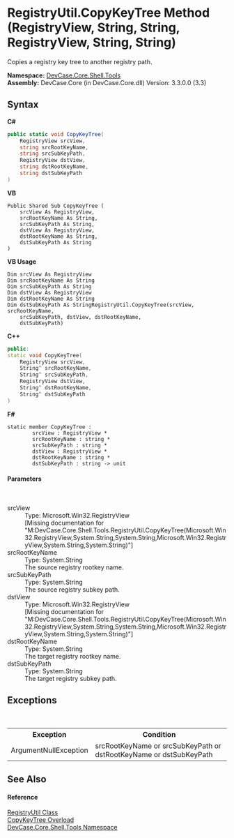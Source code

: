 # RegistryUtil.CopyKeyTree Method (RegistryView, String, String, RegistryView, String, String)
 

Copies a registry key tree to another registry path.

**Namespace:**&nbsp;<a href="N_DevCase_Core_Shell_Tools">DevCase.Core.Shell.Tools</a><br />**Assembly:**&nbsp;DevCase.Core (in DevCase.Core.dll) Version: 3.3.0.0 (3.3)

## Syntax

**C#**<br />
``` C#
public static void CopyKeyTree(
	RegistryView srcView,
	string srcRootKeyName,
	string srcSubKeyPath,
	RegistryView dstView,
	string dstRootKeyName,
	string dstSubKeyPath
)
```

**VB**<br />
``` VB
Public Shared Sub CopyKeyTree ( 
	srcView As RegistryView,
	srcRootKeyName As String,
	srcSubKeyPath As String,
	dstView As RegistryView,
	dstRootKeyName As String,
	dstSubKeyPath As String
)
```

**VB Usage**<br />
``` VB Usage
Dim srcView As RegistryView
Dim srcRootKeyName As String
Dim srcSubKeyPath As String
Dim dstView As RegistryView
Dim dstRootKeyName As String
Dim dstSubKeyPath As StringRegistryUtil.CopyKeyTree(srcView, srcRootKeyName, 
	srcSubKeyPath, dstView, dstRootKeyName, 
	dstSubKeyPath)
```

**C++**<br />
``` C++
public:
static void CopyKeyTree(
	RegistryView srcView, 
	String^ srcRootKeyName, 
	String^ srcSubKeyPath, 
	RegistryView dstView, 
	String^ dstRootKeyName, 
	String^ dstSubKeyPath
)
```

**F#**<br />
``` F#
static member CopyKeyTree : 
        srcView : RegistryView * 
        srcRootKeyName : string * 
        srcSubKeyPath : string * 
        dstView : RegistryView * 
        dstRootKeyName : string * 
        dstSubKeyPath : string -> unit 

```


#### Parameters
&nbsp;<dl><dt>srcView</dt><dd>Type: Microsoft.Win32.RegistryView<br />\[Missing <param name="srcView"/> documentation for "M:DevCase.Core.Shell.Tools.RegistryUtil.CopyKeyTree(Microsoft.Win32.RegistryView,System.String,System.String,Microsoft.Win32.RegistryView,System.String,System.String)"\]</dd><dt>srcRootKeyName</dt><dd>Type: System.String<br />The source registry rootkey name.</dd><dt>srcSubKeyPath</dt><dd>Type: System.String<br />The source registry subkey path.</dd><dt>dstView</dt><dd>Type: Microsoft.Win32.RegistryView<br />\[Missing <param name="dstView"/> documentation for "M:DevCase.Core.Shell.Tools.RegistryUtil.CopyKeyTree(Microsoft.Win32.RegistryView,System.String,System.String,Microsoft.Win32.RegistryView,System.String,System.String)"\]</dd><dt>dstRootKeyName</dt><dd>Type: System.String<br />The target registry rootkey name.</dd><dt>dstSubKeyPath</dt><dd>Type: System.String<br />The target registry subkey path.</dd></dl>

## Exceptions
&nbsp;<table><tr><th>Exception</th><th>Condition</th></tr><tr><td>ArgumentNullException</td><td>srcRootKeyName or srcSubKeyPath or dstRootKeyName or dstSubKeyPath</td></tr></table>

## See Also


#### Reference
<a href="T_DevCase_Core_Shell_Tools_RegistryUtil">RegistryUtil Class</a><br /><a href="Overload_DevCase_Core_Shell_Tools_RegistryUtil_CopyKeyTree">CopyKeyTree Overload</a><br /><a href="N_DevCase_Core_Shell_Tools">DevCase.Core.Shell.Tools Namespace</a><br />